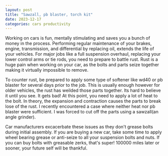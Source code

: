 ```yaml
---
layout: post
title: "Sawzall, pb blaster, torch kit"
date: 2023-12-17
categories: cars productivity
---
```


Working on cars is fun, mentally stimulating and saves you a bunch of money in the process.
Performing regular maintenance of your brakes, engine, transmission, and
differential by replacing oil, extends the life of your vehicles. For major
jobs like a full suspension overhaul, replacing your lower control arms or tie
rods, you need to prepare to battle rust. Rust is a huge pain when working on
your car, as the bolts and parts seize together making it virtually impossible
to remove. 

To counter rust, be prepared to apply some type of softener like
wd40 or pb blaster for several days prior to the job. This is usually enough
however for older vehicles, the rust has weilded those parts together. Its hard
to believe it until you see. It gets bad! At this point, you need to apply
a lot of heat to the bolt. In theory, the expansion and contraction causes
the parts to break lose of the rust. I recently encountered a case where
neither heat nor pb blaster were sufficient. I was forced to cut off the parts
using a sawzall(an angle grinder).

Car manufacturers excacerbate these issues as they don't grease bolts during
initial assembly. If you are buying a new car, take some time to apply wheel
bearing grease or anti-seize to all your suspension bolts and nuts. If you can
buy bolts with greasable zerks, that's super! 100000 miles later or sooner,
your future self will be thankful.




